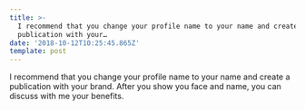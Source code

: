 ```yaml
---
title: >-
  I recommend that you change your profile name to your name and create a
  publication with your…
date: '2018-10-12T10:25:45.865Z'
template: post
---
```

I recommend that you change your profile name to your name and create a publication with your brand. After you show you face and name, you can discuss with me your benefits.
